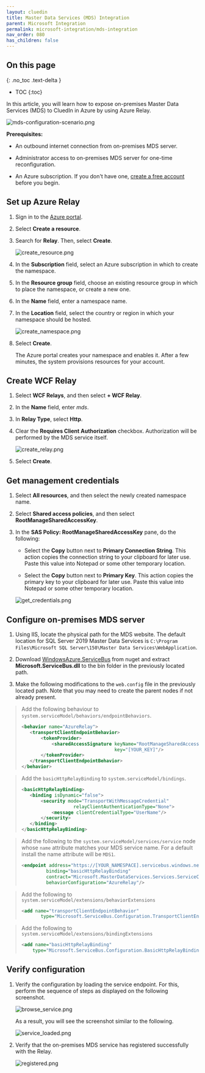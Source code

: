 ```yaml
---
layout: cluedin
title: Master Data Services (MDS) Integration
parent: Microsoft Integration
permalink: microsoft-integration/mds-integration
nav_order: 080
has_children: false
---
```

## On this page
{: .no_toc .text-delta }
- TOC
{:toc}


In this article, you will learn how to expose on-premises Master Data Services (MDS) to CluedIn in Azure by using Azure Relay.

![mds-configuration-scenario.png](../../assets/images/microsoft-integration/mds/mds-configuration-scenario.png) 

**Prerequisites:**

- An outbound internet connection from on-premises MDS server.

- Administrator access to on-premises MDS server for one-time reconfiguration.

- An Azure subscription. If you don't have one, [create a free account](https://azure.microsoft.com/free/) before you begin.

## Set up Azure Relay

1. Sign in to the [Azure portal](https://portal.azure.com/).

2. Select **Create a resource**.

3. Search for **Relay**. Then, select **Create**.

    ![create_resource.png](../../assets/images/microsoft-integration/mds/create_resource.png) 

4. In the **Subscription** field, select an Azure subscription in which to create the namespace.

5. In the **Resource group** field, choose an existing resource group in which to place the namespace, or create a new one.

6. In the **Name** field, enter a namespace name.

7. In the **Location** field, select the country or region in which your namespace should be hosted.

    ![create_namespace.png](../../assets/images/microsoft-integration/mds/create_namespace.png) 

8. Select **Create**.

    The Azure portal creates your namespace and enables it. After a few minutes, the system provisions resources for your account.

## Create WCF Relay

1. Select **WCF Relays**, and then select **+ WCF Relay**.

2. In the **Name** field, enter _mds_.

3. In **Relay Type**, select **Http**.

4. Clear the **Requires Client Authorization** checkbox. Authorization will be performed by the MDS service itself.  

    ![create_relay.png](../../assets/images/microsoft-integration/mds/create_relay.png) 

5. Select **Create**.

## Get management credentials

1. Select **All resources**, and then select the newly created namespace name.

2. Select **Shared access policies**, and then select **RootManageSharedAccessKey**.

4. In the **SAS Policy: RootManageSharedAccessKey** pane, do the following:

    - Select the **Copy** button next to **Primary Connection String**. This action copies the connection string to your clipboard for later use. Paste this value into Notepad or some other temporary location.

    - Select the **Copy** button next to **Primary Key**. This action copies the primary key to your clipboard for later use. Paste this value into Notepad or some other temporary location.

    ![get_credentials.png](../../assets/images/microsoft-integration/mds/get_credentials.png) 

## Configure on-premises MDS server

1. Using IIS, locate the physical path for the MDS website. The default location for SQL Server 2019 Master Data Services is `C:\Program Files\Microsoft SQL Server\150\Master Data Services\WebApplication`.

2. Download [WindowsAzure.ServiceBus](https://www.nuget.org/packages/WindowsAzure.ServiceBus/) from nuget and extract **Microsoft.ServiceBus.dll** to the bin folder in the previously located path.

3. Make the following modifications to the `web.config` file in the previously located path. Note that you may need to create the parent nodes if not already present.

>Add the following behaviour to `system.serviceModel/behaviors/endpointBehaviors`.
>```xml
><behavior name="AzureRelay">
>    <transportClientEndpointBehavior>
>        <tokenProvider>
>            <sharedAccessSignature keyName="RootManageSharedAccessKey"
>                                   key="[YOUR_KEY]"/>
>        </tokenProvider>
>    </transportClientEndpointBehavior>
></behavior>
>```

>Add the `basicHttpRelayBinding` to `system.serviceModel/bindings`.
>```xml
><basicHttpRelayBinding>
>    <binding isDynamic="false">
>        <security mode="TransportWithMessageCredential"
>                    relayClientAuthenticationType="None">
>            <message clientCredentialType="UserName"/>
>        </security>
>    </binding>
></basicHttpRelayBinding>
>```

>Add the following to the `system.serviceModel/services/service` node whose `name` attribute matches your MDS service name. For a default install the name attribute will be `MDS1`.
>```xml
><endpoint address="https://[YOUR_NAMESPACE].servicebus.windows.net/mds"
>          binding="basicHttpRelayBinding"
>          contract="Microsoft.MasterDataServices.Services.ServiceContracts.IService"
>          behaviorConfiguration="AzureRelay"/>
>```

>Add the following to `system.serviceModel/extensions/behaviorExtensions`
>```xml
><add name="transportClientEndpointBehavior"
>        type="Microsoft.ServiceBus.Configuration.TransportClientEndpointBehaviorElement, Microsoft.ServiceBus"/>
>```

>Add the following to `system.serviceModel/extensions/bindingExtensions`
>```xml
><add name="basicHttpRelayBinding"
>     type="Microsoft.ServiceBus.Configuration.BasicHttpRelayBindingCollectionElement, Microsoft.ServiceBus"/>
>```

## Verify configuration

1. Verify the configuration by loading the service endpoint. For this, perform the sequence of steps as displayed on the following screenshot.

    ![browse_service.png](../../assets/images/microsoft-integration/mds/browse_service.png) 

    As a result, you will see the screenshot similar to the following.

    ![service_loaded.png](../../assets/images/microsoft-integration/mds/service_loaded.png) 

2. Verify that the on-premises MDS service has registered successfully with the Relay.

    ![registered.png](../../assets/images/microsoft-integration/mds/registered.png) 